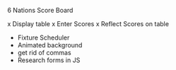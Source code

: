 6 Nations Score Board

x Display table
x Enter Scores
x Reflect Scores on table

- Fixture Scheduler
- Animated background
- get rid of commas
- Research forms in JS
